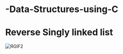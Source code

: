 # -Data-Structures-using-C






# Reverse Singly linked list
![RGIF2](https://user-images.githubusercontent.com/39864308/73269719-04617200-41e6-11ea-8cfc-00130779ddac.gif)
